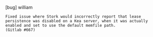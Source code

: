[bug] william

    Fixed issue where Stork would incorrectly report that lease
    persistence was disabled on a Kea server, when it was actually
    enabled and set to use the default memfile path.
    (Gitlab #667)
